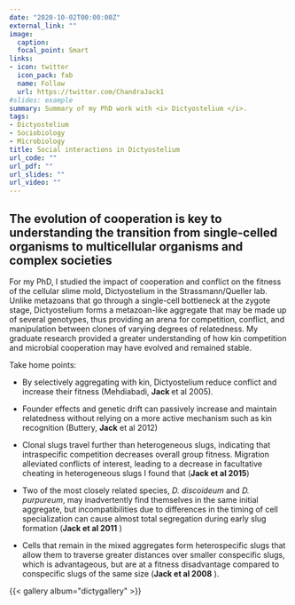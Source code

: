 ```yaml
---
date: "2020-10-02T00:00:00Z"
external_link: ""
image:
  caption: 
  focal_point: Smart
links:
- icon: twitter
  icon_pack: fab
  name: Follow
  url: https://twitter.com/ChandraJack1
#slides: example
summary: Summary of my PhD work with <i> Dictyostelium </i>.
tags:
- Dictyostelium
- Sociobiology
- Microbiology
title: Social interactions in Dictyostelium
url_code: ""
url_pdf: ""
url_slides: ""
url_video: ""
---
```


## The evolution of cooperation is key to understanding the transition from single-celled organisms to multicellular organisms and complex societies 


For my PhD, I studied the impact of cooperation and conflict on the fitness of the cellular slime mold, Dictyostelium in the Strassmann/Queller lab. Unlike metazoans that go through a single-cell bottleneck at the zygote stage, Dictyostelium forms a metazoan-like aggregate that may be made up of several genotypes, thus providing an arena for competition, conflict, and manipulation between clones of varying degrees of relatedness. My graduate research provided a greater understanding of how kin competition and microbial cooperation may have evolved and remained stable.

Take home points:
- By selectively aggregating with kin, Dictyostelium reduce conflict and increase their fitness (Mehdiabadi, <b> Jack </b> et al 2005). 

- Founder effects and genetic drift can passively increase and maintain relatedness without relying on a more active mechanism such as kin recognition (Buttery, <b>Jack</b> et al 2012)

- Clonal slugs travel further than heterogeneous slugs, indicating that intraspecific competition decreases overall group fitness. Migration alleviated conflicts of interest, leading to a decrease in facultative cheating in heterogeneous slugs I found that  (<b>Jack et al 2015</b>)

- Two of the most closely related species, <i>D. discoideum</i> and <i>D. purpureum</i>, may inadvertently find themselves in the same initial aggregate, but incompatibilities due to differences in the timing of cell specialization can cause almost total segregation during early slug formation (<b>Jack et al 2011</b> )

- Cells that remain in the mixed aggregates form heterospecific slugs that allow them to traverse greater distances over smaller conspecific slugs, which is advantageous, but are at a fitness disadvantage compared to conspecific slugs of the same size (<b>Jack et al 2008</b> ).

{{< gallery album="dictygallery" >}}